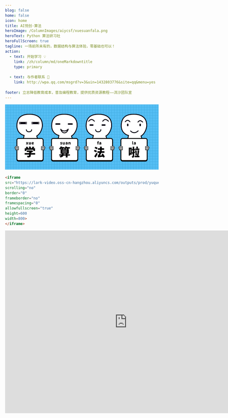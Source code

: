 ```yaml
---
blog: false
home: false
icon: home
title: AI悦创·算法
heroImage: /ColumnImages/aiycsf/xuesuanfala.png
heroText: Python 算法研习社
heroFullScreen: true
tagline: 一场前所未有的，数据结构与算法体验，零基础也可以！
action:
  - text: 开始学习 💡
    link: /zh/column/md/oneMarkdowntitle
    type: primary	

  - text: 与作者联系 👋
    link: http://wpa.qq.com/msgrd?v=3&uin=1432803776&site=qq&menu=yes

footer: 立志降低教育成本，普及编程教育，提供优质资源教程——流沙团队宣
---
```


![](/ColumnImages/aiycsf/xuesuanfala.png)



```html
<iframe 
src="https://lark-video.oss-cn-hangzhou.aliyuncs.com/outputs/prod/yuque/2021/1359959/mp4/1631083170071-493134eb-d3c3-476b-9291-67b7bd2842d4.mp4?OSSAccessKeyId=LTAI4GGhPJmQ4HWCmhDAn4F5&Expires=1635397088&Signature=KHZOcfRkT8r2F40UwSmHtp7xByw%3D" 
scrolling="no" 
border="0" 
frameborder="no" 
framespacing="0" 
allowfullscreen="true" 
height=600 
width=800> 
</iframe>
```

<iframe 
src="https://lark-video.oss-cn-hangzhou.aliyuncs.com/outputs/prod/yuque/2021/1359959/mp4/1631083170071-493134eb-d3c3-476b-9291-67b7bd2842d4.mp4?OSSAccessKeyId=LTAI4GGhPJmQ4HWCmhDAn4F5&Expires=1635397088&Signature=KHZOcfRkT8r2F40UwSmHtp7xByw%3D" 
scrolling="no" 
border="0" 
frameborder="no" 
framespacing="0" 
allowfullscreen="true" 
height=600 
width=800> 
</iframe>

